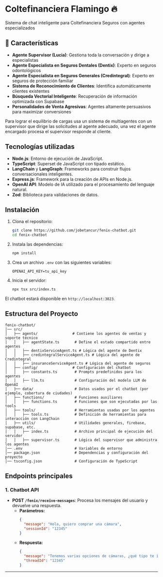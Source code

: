 # Coltefinanciera Flamingo 🔥

Sistema de chat inteligente para Coltefinanciera Seguros con agentes especializados

## 🚀 Características

- **Agente Supervisor (Lucia)**: Gestiona toda la conversación y dirige a especialistas
- **Agente Especialista en Seguros Dentales (Dentix)**: Experto en seguros odontológicos  
- **Agente Especialista en Seguros Generales (Credintegral)**: Experto en seguros de protección familiar
- **Sistema de Reconocimiento de Clientes**: Identifica automáticamente clientes existentes
- **Búsqueda Vectorial Inteligente**: Recuperación de información optimizada con Supabase
- **Personalidades de Venta Agresivas**: Agentes altamente persuasivos para maximizar conversiones

Para lograr el equilibrio de cargas usa un sistema de multiagentes con un supervisor que dirige las solicitudes
al agente adecuado, una vez el agente encargado procesa el supervisor responde al cliente.

## Tecnologías utilizadas

- **Node.js**: Entorno de ejecución de JavaScript.
- **TypeScript**: Superset de JavaScript con tipado estático.
- **LangChain** y **LangGraph**: Frameworks para construir flujos conversacionales inteligentes.
- **Express.js**: Framework para la creación de APIs en Node.js.
- **OpenAI API**: Modelo de IA utilizado para el procesamiento del lenguaje natural.
- **Zod**: Biblioteca para validaciones de datos.

## Instalación

1. Clona el repositorio:
   ```sh
   git clone https://github.com/jobetancur/fenix-chatbot.git
   cd fenix-chatbot
   ```

2. Instala las dependencias:
   ```sh
   npm install
   ```

3. Crea un archivo `.env` con las siguientes variables:
   ```env
   OPENAI_API_KEY=tu_api_key
   ```

4. Inicia el servidor:
   ```sh
   npx tsx src/index.ts
   ```

El chatbot estará disponible en `http://localhost:3023`.

## Estructura del Proyecto

```
fenix-chatbot/
│── src/
│   ├── agents/                # Contiene los agentes de ventas y soporte técnico
│   │   ├── agentState.ts       # Define el estado compartido entre agentes
│   │   ├── dentixServiceAgent.ts # Lógica del agente de Dentix
│   │   ├── credintegralServiceAgent.ts # Lógica del agente de Credintegral
│   │   ├── insuranceServiceAgent.ts # Lógica del agente de seguros
│   ├── config/                # Configuración del chatbot
│   │   ├── constants.ts        # Prompts predefinidos para los agentes
│   │   ├── llm.ts              # Configuración del modelo LLM de OpenAI
│   ├── data/                   # Datos usados por el chatbot (por ejemplo, cobertura de ciudades)
│   ├── functions/              # Funciones auxiliares
│   │   ├── functions.ts        # Funciones que son ejecutadas por las tools
│   ├── tools/                  # Herramientas usadas por los agentes
│   │   ├── tools.ts            # Definición de herramientas para interacción con LangChain
│   ├── utils/                  # Utilidades generales, firebase, supabase, etc.
│   │   ├── index.ts            # Archivo principal de ejecución del servidor
│   │   ├── supervisor.ts       # Lógica del supervisor que administra los agentes
│── .env                        # Variables de entorno
│── package.json                # Dependencias y configuración del proyecto
│── tsconfig.json               # Configuración de TypeScript
```

## Endpoints principales

### 1. Chatbot API

- **POST `/fenix/receive-messages`**: Procesa los mensajes del usuario y devuelve una respuesta.
  - **Parámetros:**
    ```json
    {
      "message": "Hola, quiero comprar una cámara",
      "sessionId": "12345"
    }
    ```
  - **Respuesta:**
    ```json
    {
      "message": "Tenemos varias opciones de cámaras, ¿qué tipo te interesa?",
      "threadId": "12345"
    }
    ```


---